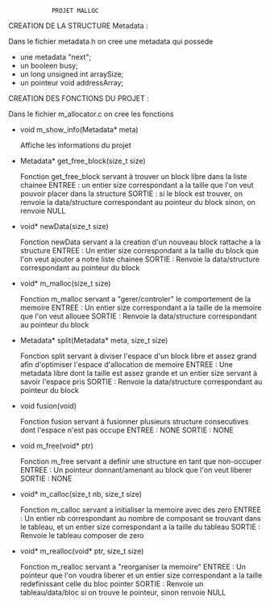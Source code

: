                PROJET MALLOC


CREATION DE LA STRUCTURE Metadata :

Dans le fichier metadata.h on cree une metadata qui possede
- une metadata "next";
- un booleen busy;
- un long unsigned int arraySize;
- un pointeur void addressArray;


CREATION DES FONCTIONS DU PROJET :

Dans le fichier m_allocator.c on cree les fonctions 

- void m_show_info(Metadata* meta)
 
  Affiche les informations du projet

- Metadata* get_free_block(size_t size)

   Fonction get_free_block servant à trouver un block libre dans la liste chainee 
   ENTREE : un entier size correspondant a la taille que l'on veut pouvoir placer 
   dans la structure
   SORTIE : si le block est trouver, on renvoie la data/structure correspondant 
   au pointeur du block 
   sinon, on renvoie NULL

- void* newData(size_t size)

   Fonction newData servant a la creation d'un nouveau block rattache a la structure 
   ENTREE : Un entier size correspondant a la taille du block que l'on veut ajouter 
   a notre liste chainee
   SORTIE : Renvoie la data/structure correspondant au pointeur du block 

- void* m_malloc(size_t size)

   Fonction m_malloc servant a "gerer/controler" le comportement de la memoire 
   ENTREE : Un entier size correspondant a la taille de la memoire que 
   l'on veut allouee
   SORTIE : Renvoie la data/structure correspondant au pointeur du block

- Metadata* split(Metadata* meta, size_t size)

   Fonction split servant à diviser l'espace d'un block libre et assez grand 
   afin d'optimiser l'espace d'allocation de memoire
   ENTREE : Une metadata libre dont la taille est assez grande et un entier 
   size servant à savoir l'espace pris 
   SORTIE : Renvoie la data/structure correspondant au pointeur du block

- void fusion(void)

   Fonction fusion servant à fusionner plusieurs structure consecutives dont 
   l'espace n'est pas occupe 
   ENTREE : NONE
   SORTIE : NONE

- void m_free(void* ptr)

   Fonction m_free servant a definir une structure en tant que non-occuper
   ENTREE : Un pointeur donnant/amenant au block que l'on veut liberer
   SORTIE : NONE

- void* m_calloc(size_t nb, size_t size)

   Fonction m_calloc servant a initialiser la memoire avec des zero
   ENTREE : Un entier nb correspondant au nombre de composant se trouvant dans 
   le tableau, et un entier size correspondant a la taille du tableau
   SORTIE : Renvoie le tableau composer de zero

- void* m_realloc(void* ptr, size_t size)

   Fonction m_realloc servant a "reorganiser la memoire" 
   ENTREE : Un pointeur que l'on voudra liberer et un entier size correspondant a 
   la taille redefinissant celle du bloc pointer 
   SORTIE : Renvoie un tableau/data/bloc si on trouve le pointeur, sinon renvoie NULL
